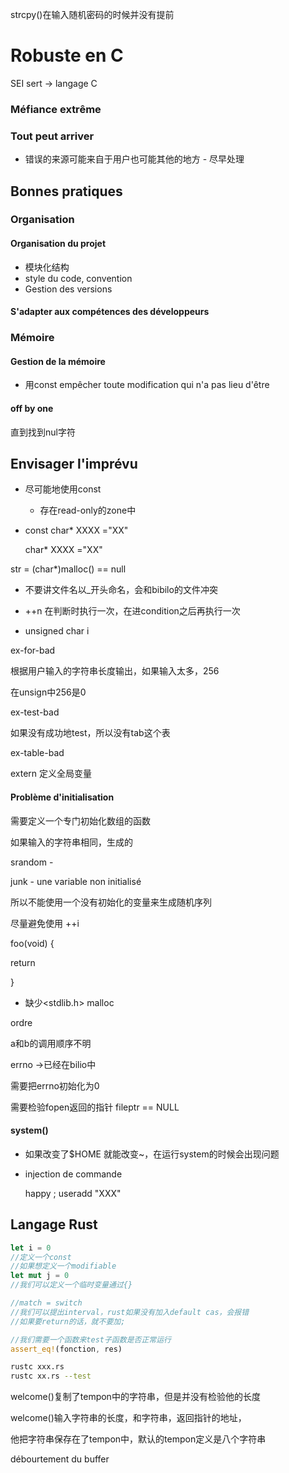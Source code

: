 strcpy()在输入随机密码的时候并没有提前

# Robuste en C

SEI sert -> langage C

### Méfiance extrême



### Tout peut arriver

* 错误的来源可能来自于用户也可能其他的地方 - 尽早处理

## Bonnes pratiques

### Organisation

####  Organisation du projet

* 模块化结构
* style du code, convention
* Gestion des versions

#### S'adapter aux compétences des développeurs

### Mémoire

#### Gestion de la mémoire

* 用const empêcher toute modification qui n'a pas lieu d'être

#### off by one

直到找到nul字符

## Envisager l'imprévu

* 尽可能地使用const

  * 存在read-only的zone中

* const char* XXXX ="XX"

  char* XXXX ="XX"



str = (char*)malloc() == null



* 不要讲文件名以_开头命名，会和bibilo的文件冲突

* ++n 在判断时执行一次，在进condition之后再执行一次
* unsigned char i



ex-for-bad

根据用户输入的字符串长度输出，如果输入太多，256

在unsign中256是0

ex-test-bad

如果没有成功地test，所以没有tab这个表

ex-table-bad



extern 定义全局变量

#### Problème d'initialisation

需要定义一个专门初始化数组的函数

如果输入的字符串相同，生成的

srandom - 

junk - une variable non initialisé

所以不能使用一个没有初始化的变量来生成随机序列



尽量避免使用 ++i

foo(void) {

return

}







* 缺少<stdlib.h> malloc

ordre

a和b的调用顺序不明



errno ->已经在bilio中

需要把errno初始化为0

需要检验fopen返回的指针 fileptr == NULL

#### system()

* 如果改变了$HOME 就能改变~，在运行system的时候会出现问题

* injection de commande

  happy ; useradd "XXX"

  

## Langage Rust

```rust
let i = 0 
//定义一个const
//如果想定义一个modifiable
let mut j = 0
//我们可以定义一个临时变量通过{}

//match = switch
//我们可以提出interval，rust如果没有加入default cas，会报错
//如果要return的话，就不要加;

//我们需要一个函数来test子函数是否正常运行
assert_eq!(fonction, res)
```

```bash
rustc xxx.rs
rustc xx.rs --test
```

welcome()复制了tempon中的字符串，但是并没有检验他的长度

welcome()输入字符串的长度，和字符串，返回指针的地址，

他把字符串保存在了tempon中，默认的tempon定义是八个字符串

débourtement du buffer